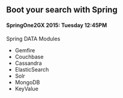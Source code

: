 ## Boot your search with Spring

#### SpringOne2GX 2015: Tuesday 12:45PM

Spring DATA Modules
* Gemfire
* Couchbase
* Cassandra
* ElasticSearch
* Solr
* MongoDB
* KeyValue

